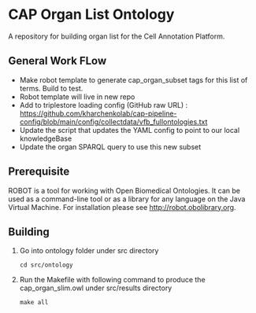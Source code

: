 # CAP Organ List Ontology

A repository for building organ list for the Cell Annotation Platform.

## General Work FLow

- Make robot template to generate cap_organ_subset tags for this list of terms. Build to test.
- Robot template will live in new repo 
- Add to triplestore loading config (GitHub raw URL) : https://github.com/kharchenkolab/cap-pipeline-config/blob/main/config/collectdata/vfb_fullontologies.txt
- Update the script that updates the YAML config to point to our local knowledgeBase
- Update the organ SPARQL query to use this new subset


## Prerequisite

ROBOT is a tool for working with Open Biomedical Ontologies. It can be used as a command-line tool or as a library for any language on the Java Virtual Machine. For installation please see http://robot.obolibrary.org.


## Building

1. Go into ontology folder under src directory
    ```
    cd src/ontology
    ```

2. Run the Makefile with following command to produce the cap_organ_slim.owl under src/results directory
    ```
    make all
    ```
